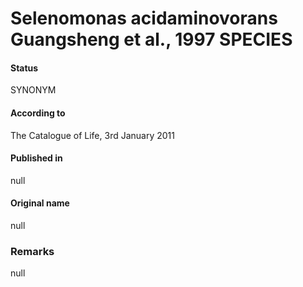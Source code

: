 # Selenomonas acidaminovorans Guangsheng et al., 1997 SPECIES

#### Status
SYNONYM

#### According to
The Catalogue of Life, 3rd January 2011

#### Published in
null

#### Original name
null

### Remarks
null